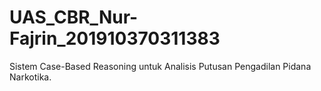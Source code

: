 # UAS_CBR_Nur-Fajrin_201910370311383
Sistem Case-Based Reasoning untuk Analisis Putusan Pengadilan Pidana Narkotika.
